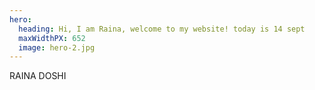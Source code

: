 ```yaml
---
hero:
  heading: Hi, I am Raina, welcome to my website! today is 14 sept 
  maxWidthPX: 652
  image: hero-2.jpg
---
```


RAINA DOSHI
